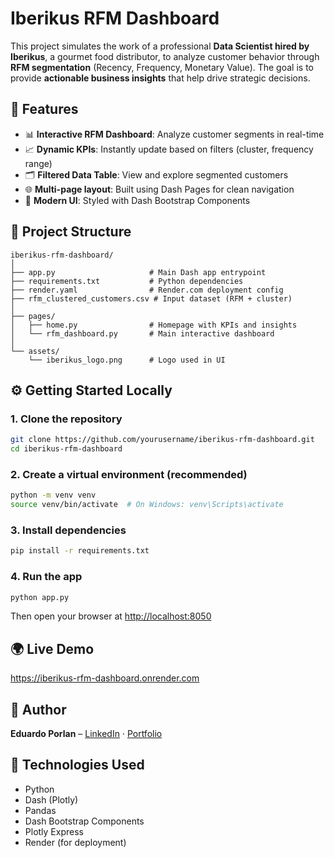 
# Iberikus RFM Dashboard

This project simulates the work of a professional **Data Scientist hired by Iberikus**, a gourmet food distributor, to analyze customer behavior through **RFM segmentation** (Recency, Frequency, Monetary Value). The goal is to provide **actionable business insights** that help drive strategic decisions.

## 🚀 Features

- 📊 **Interactive RFM Dashboard**: Analyze customer segments in real-time
- 📈 **Dynamic KPIs**: Instantly update based on filters (cluster, frequency range)
- 🗂️ **Filtered Data Table**: View and explore segmented customers
- 🌐 **Multi-page layout**: Built using Dash Pages for clean navigation
- 🎨 **Modern UI**: Styled with Dash Bootstrap Components

## 📁 Project Structure

```
iberikus-rfm-dashboard/
│
├── app.py                     # Main Dash app entrypoint
├── requirements.txt           # Python dependencies
├── render.yaml                # Render.com deployment config
├── rfm_clustered_customers.csv # Input dataset (RFM + cluster)
│
├── pages/
│   ├── home.py                # Homepage with KPIs and insights
│   └── rfm_dashboard.py       # Main interactive dashboard
│
└── assets/
    └── iberikus_logo.png      # Logo used in UI
```

## ⚙️ Getting Started Locally

### 1. Clone the repository

```bash
git clone https://github.com/yourusername/iberikus-rfm-dashboard.git
cd iberikus-rfm-dashboard
```

### 2. Create a virtual environment (recommended)

```bash
python -m venv venv
source venv/bin/activate  # On Windows: venv\Scripts\activate
```

### 3. Install dependencies

```bash
pip install -r requirements.txt
```

### 4. Run the app

```bash
python app.py
```

Then open your browser at [http://localhost:8050](http://localhost:8050)

## 🌍 Live Demo

https://iberikus-rfm-dashboard.onrender.com

## 🧠 Author

**Eduardo Porlan** – [LinkedIn](https://www.linkedin.com/in/eduardoporlan) · [Portfolio](https://www.eporlan.com)

## 🧪 Technologies Used

- Python
- Dash (Plotly)
- Pandas
- Dash Bootstrap Components
- Plotly Express
- Render (for deployment)



